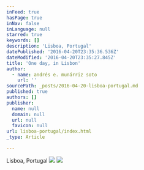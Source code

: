 ```yaml
---
inFeed: true
hasPage: true
inNav: false
inLanguage: null
starred: true
keywords: []
description: 'Lisboa, Portugal'
datePublished: '2016-04-20T23:35:36.536Z'
dateModified: '2016-04-20T23:35:27.845Z'
title: 'One day, in Lisbon'
author:
  - name: andrés e. munárriz soto
    url: ''
sourcePath: _posts/2016-04-20-lisboa-portugal.md
published: true
authors: []
publisher:
  name: null
  domain: null
  url: null
  favicon: null
url: lisboa-portugal/index.html
_type: Article

---
```

Lisboa, Portugal
![](https://the-grid-user-content.s3-us-west-2.amazonaws.com/c1afce1d-ca50-4898-90cd-51fab6012b26.jpg)
![](https://the-grid-user-content.s3-us-west-2.amazonaws.com/f3da2269-cc4a-422b-a16b-40cf5cbb1f42.jpg)